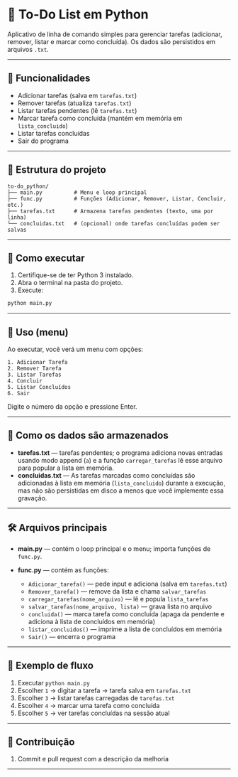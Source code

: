 # 📝 To-Do List em Python

Aplicativo de linha de comando simples para gerenciar tarefas (adicionar, remover, listar e marcar como concluída). Os dados são persistidos em arquivos `.txt`.

---

## 📌 Funcionalidades

* Adicionar tarefas (salva em `tarefas.txt`)
* Remover tarefas (atualiza `tarefas.txt`)
* Listar tarefas pendentes (lê `tarefas.txt`)
* Marcar tarefa como concluída (mantém em memória em `lista_concluido`)
* Listar tarefas concluídas
* Sair do programa

---

## 📂 Estrutura do projeto

```text
to-do_python/
├── main.py          # Menu e loop principal
├── func.py          # Funções (Adicionar, Remover, Listar, Concluir, etc.)
├── tarefas.txt      # Armazena tarefas pendentes (texto, uma por linha)
└── concluidas.txt   # (opcional) onde tarefas concluídas podem ser salvas
```

---

## 🚀 Como executar

1. Certifique-se de ter Python 3 instalado.
2. Abra o terminal na pasta do projeto.
3. Execute:

```bash
python main.py
```

---

## 🧭 Uso (menu)

Ao executar, você verá um menu com opções:

```
1. Adicionar Tarefa
2. Remover Tarefa
3. Listar Tarefas
4. Concluir
5. Listar Concluídos
6. Sair
```

Digite o número da opção e pressione Enter.

---

## 💾 Como os dados são armazenados

* **tarefas.txt** — tarefas pendentes; o programa adiciona novas entradas usando modo append (`a`) e a função `carregar_tarefas` lê esse arquivo para popular a lista em memória.
* **concluidas.txt** — As tarefas marcadas como concluídas são adicionadas à lista em memória (`lista_concluido`) durante a execução, mas não são persistidas em disco a menos que você implemente essa gravação.

---

## 🛠 Arquivos principais

* **main.py** — contém o loop principal e o menu; importa funções de `func.py`.
* **func.py** — contém as funções:

  * `Adicionar_tarefa()` — pede input e adiciona (salva em `tarefas.txt`)
  * `Remover_tarefa()` — remove da lista e chama `salvar_tarefas`
  * `carregar_tarefas(nome_arquivo)` — lê e popula `lista_tarefas`
  * `salvar_tarefas(nome_arquivo, lista)` — grava lista no arquivo
  * `concluida()` — marca tarefa como concluída (apaga da pendente e adiciona à lista de concluídos em memória)
  * `listar_concluidos()` — imprime a lista de concluídos em memória
  * `Sair()` — encerra o programa

---

## 📝 Exemplo de fluxo

1. Executar `python main.py`
2. Escolher `1` → digitar a tarefa → tarefa salva em `tarefas.txt`
3. Escolher `3` → listar tarefas carregadas de `tarefas.txt`
4. Escolher `4` → marcar uma tarefa como concluída
5. Escolher `5` → ver tarefas concluídas na sessão atual

---

## 🤝 Contribuição

1. Commit e pull request com a descrição da melhoria

---
